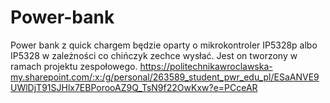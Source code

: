 # Power-bank
Power bank z quick chargem będzie oparty o mikrokontroler IP5328p albo IP5328 w zależności co chińczyk zechce wysłać. Jest on tworzony w ramach projektu zespołowego.
https://politechnikawroclawska-my.sharepoint.com/:x:/g/personal/263589_student_pwr_edu_pl/ESaANVE9UWlDjT91SJHlx7EBPorooAZ9Q_TsN9f22OwKxw?e=PCceAR
